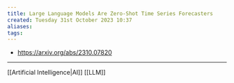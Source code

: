 ```yaml
---
title: Large Language Models Are Zero-Shot Time Series Forecasters
created: Tuesday 31st October 2023 10:37
aliases: 
tags:
---
```

- https://arxiv.org/abs/2310.07820

---
[[Artificial Intelligence|AI]]
[[LLM]]